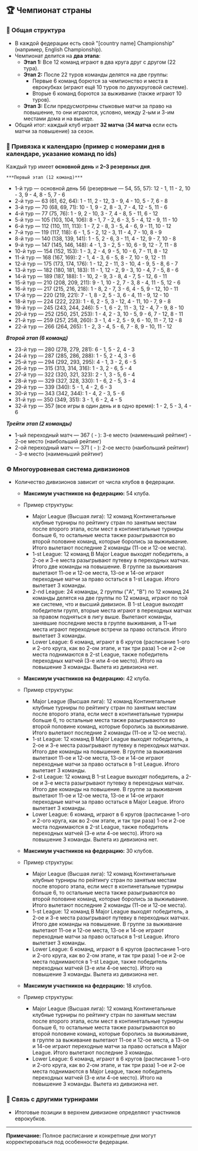 ## 🏆 Чемпионат страны

### 📌 Общая структура
- В каждой федерации есть свой "[country name] Championship" (например, English Championship).
- Чемпионат делится на **два этапа**:
  - **Этап 1:** Все 12 команд играют в два круга друг с другом (22 тура).
  - **Этап 2:** После 22 туров команды делятся на две группы:
    - Первые 6 команд борются за чемпионство и места в еврокубках (играют ещё 10 туров по двухкруговой системе).
    - Вторые 6 команд борются за выживание (также играют 10 туров).
  - **Этап 3:** Если предусмотрены стыковые матчи за право на повышение, то они играются, условно, между 2-ым и 3-им местами дома и на выезде.
- Общий итог: каждый клуб играет **32 матча** (**34 матча** если есть матчи за повышение) за сезон.

### 📅 Привязка к календарю (пример c номерами дня в календаре, указание команд по ids)
  Каждый тур имеет **основной день** и **2–3 резервных дня**.
  
    ***Первый этап (12 команд)***
  - 1-й тур — основной день 56 (резервные — 54, 55, 57):
    12 - 1, 11 - 2, 10 - 3, 9 - 4, 8 - 5, 7 - 6
  - 2-й тур — 63 (61, 62, 64):
    1 - 11, 2 - 12, 3 - 9, 4 - 10, 5 - 7, 6 - 8
  - 3-й тур — 70 (68, 69, 71):
    10 - 1, 9 - 2, 8 - 3, 7 - 4, 12 - 5, 11 - 6
  - 4-й тур — 77 (75, 76):
    1 - 9, 2 - 10, 3 - 7, 4 - 8, 5 - 11, 6 - 12
  - 5-й тур — 105 (103, 104, 106):
    8 - 1, 7 - 2, 6 - 3, 5 - 4, 12 - 9, 11 - 10
  - 6-й тур — 112 (110, 111, 113):
    1 - 7, 2 - 8, 3 - 5, 4 - 6, 9 - 11, 10 - 12
  - 7-й тур — 119 (117, 118):
    6 - 1, 5 - 2, 12 - 3, 11 - 4, 7 - 10, 8 - 9
  - 8-й тур — 140 (138, 139, 141):
    1 - 5, 2 - 6, 3 - 11, 4 - 12, 9 - 7, 10 - 8
  - 9-й тур — 147 (145, 146, 148):
    4 - 1, 3 - 2, 5 - 10, 6 - 9, 12 - 7, 11 - 8
  - 10-й тур — 154 (152, 153):
    1 - 3, 2 - 4, 9 - 5, 10 - 6, 7 - 11, 8 - 12
  - 11-й тур — 168 (167, 169):
    2 - 1, 4 - 3, 6 - 5, 8 - 7, 10 - 9, 12 - 11
  - 12-й тур — 175 (173, 174, 176):
    1 - 12, 2 - 11, 3 - 10, 4 - 9, 5 - 8, 6 - 7
  - 13-й тур — 182 (180, 181, 183):
    11 - 1, 12 - 2, 9 - 3, 10 - 4, 7 - 5, 8 - 6
  - 14-й тур — 189 (187, 188):
    1 - 10, 2 - 9, 3 - 8, 4 - 7, 5 - 12, 6 - 11
  - 15-й тур — 210 (208, 209, 211):
    9 - 1, 10 - 2, 7 - 3, 8 - 4, 11 - 5, 12 - 6
  - 16-й тур — 217 (215, 216, 218):
    1 - 8, 2 - 7, 3 - 6, 4 - 5, 9 - 12, 10 - 11
  - 17-й тур — 220 (219, 221):
    7 - 1, 8 - 2, 5 - 3, 6 - 4, 11 - 9, 12 - 10
  - 18-й тур — 224 (222, 223):
    1 - 6, 2 - 5, 3 - 12, 4 - 11, 10 - 7, 9 - 8
  - 19-й тур — 245 (243, 244, 246):
    5 - 1, 6 - 2, 11 - 3, 12 - 4, 7 - 9, 8 - 10
  - 20-й тур — 252 (250, 251, 253):
    1 - 4, 2 - 3, 10 - 5, 9 - 6, 7 - 12, 8 - 11
  - 21-й тур — 259 (257, 258, 260):
    3 - 1, 4 - 2, 5 - 9, 6 - 10, 11 - 7, 12 - 8
  - 22-й тур — 266 (264, 265):
    1 - 2, 3 - 4, 5 - 6, 7 - 8, 9 - 10, 11 - 12

  ***Второй этап (6 команд)***
  - 23-й тур — 280 (278, 279, 281):
    6 - 1, 5 - 2, 4 - 3
  - 24-й тур — 287 (285, 286, 288):
    1 - 5, 2 - 4, 3 - 6
  - 25-й тур — 294 (292, 293, 295):
    4 - 1, 3 - 2, 6 - 5
  - 26-й тур — 315 (313, 314, 316):
    1 - 3, 2 - 6, 5 - 4
  - 27-й тур — 322 (320, 321, 323):
    2 - 1, 3 - 5, 6 - 4
  - 28-й тур — 329 (327, 328, 330):
    1 - 6, 2 - 5, 3 - 4
  - 29-й тур — 339 (340):
    5 - 1, 4 - 2, 6 - 3
  - 30-й тур — 343 (342, 344):
    1 - 4, 2 - 3, 5 - 6
  - 31-й тур — 350 (349, 351):
    3 - 1, 6 - 2, 4 - 5
  - 32-й тур — 357 (все игры в один день и в одно время):
    1 - 2, 5 - 3, 4 - 6

  ***Трейти этап (2 команды)***
  - 1-ый переходный матч — 367 ( - ):
    3-е место (наименьший рейтинг) - 2-ое место (наибольший рейтинг)
  - 2-ой переходный матч — 371 ( - ):
    2-ое место (наибольший рейтинг) - 3-е место (наименьший рейтинг)

### ⚙️ Многоуровневая система дивизионов
- Количество дивизионов зависит от числа клубов в федерации.
  - **Максимум участников на федерацию:** 54 клуба.
  - Пример структуры:
    - Major League (Высшая лига): 12 команд
      Континетальные клубные турниры по рейтингу стран по занятым местам после второго этапа, если мест в континетальные турниры больше 6, то остальные места также разыгрываются во второй половине команд, которые боролись за выжиывание. Итого вылетают последние 2 команды (11-ое и 12-ое места).
    - 1-st League: 12 команд
      В Major League выходят победитель, а 2-ое и 3-е места разыгрывают путевку в переходных матчах. Итого две команды на повышение. В группе за выживания вылетают 11-ое и 12-ое места, 13-ое и 14-ое играют переходные матчи за право остаться в 1-st League. Итого вылетает 3 команды.
    - 2-nd League: 24 команды, 2 группы ("A", "B") по 12 команд
      24 команды делятся на две группы по 12 команд, играют по той же системе, что и высший дивизион. В 1-st League выходят победители групп, вторые места играют в переходных матчах за правом подняться в лигу выше. Вылетают команды, занявшие последние места в группе выживания, а 11-ые места играют переходные встречи за право остаться. Итого вылетает 3 команды.
    - Lower League: 6 команд, играют в 6 кругов (расписание 1-ого и 2-ого круга, как во 2-ом этапе, и так три раза)
      1-ое и 2-ое места поднимаются в 2-st League, также победитель переходных матчей (3-е или 4-ое место). Итого на повышение 3 команды. Вылета из дивизиона нет.

  - **Максимум участников на федерацию:** 42 клуба.
  - Пример структуры:
    - Major League (Высшая лига): 12 команд
      Континетальные клубные турниры по рейтингу стран по занятым местам после второго этапа, если мест в континетальные турниры больше 6, то остальные места также разыгрываются во второй половине команд, которые боролись за выжиывание. Итого вылетают последние 2 команды (11-ое и 12-ое места).
    - 1-st League: 12 команд
      В Major League выходят победитель, а 2-ое и 3-е места разыгрывают путевку в переходных матчах. Итого две команды на повышение. В группе за выживания вылетают 11-ое и 12-ое места, 13-ое и 14-ое играют переходные матчи за право остаться в 1-st League. Итого вылетает 3 команды.
    - 2-st League: 12 команд
      В 1-st League выходят победитель, а 2-ое и 3-е места разыгрывают путевку в переходных матчах. Итого две команды на повышение. В группе за выживания вылетают 11-ое и 12-ое места, 13-ое и 14-ое играют переходные матчи за право остаться в Major League. Итого вылетает 3 команды.
    - Lower League: 6 команд, играют в 6 кругов (расписание 1-ого и 2-ого круга, как во 2-ом этапе, и так три раза)
      1-ое и 2-ое места поднимаются в 2-st League, также победитель переходных матчей (3-е или 4-ое место). Итого на повышение 3 команды. Вылета из дивизиона нет.

  - **Максимум участников на федерацию:** 30 клубов.
  - Пример структуры:
    - Major League (Высшая лига): 12 команд
      Континетальные клубные турниры по рейтингу стран по занятым местам после второго этапа, если мест в континетальные турниры больше 6, то остальные места также разыгрываются во второй половине команд, которые боролись за выжиывание. Итого вылетают последние 2 команды (11-ое и 12-ое места).
    - 1-st League: 12 команд
      В Major League выходят победитель, а 2-ое и 3-е места разыгрывают путевку в переходных матчах. Итого две команды на повышение. В группе за выживание вылетают 11-ое и 12-ое места, 13-ое и 14-ое играют переходные матчи за право остаться в 1-st League. Итого вылетает 3 команды.
    - Lower League: 6 команд, играют в 6 кругов (расписание 1-ого и 2-ого круга, как во 2-ом этапе, и так три раза)
      1-ое и 2-ое места поднимаются в 1-st League, также победитель переходных матчей (3-е или 4-ое место). Итого на повышение 3 команды. Вылета из дивизиона нет.

  - **Максимум участников на федерацию:** 18 клубов.
  - Пример структуры:
    - Major League (Высшая лига): 12 команд
      Континетальные клубные турниры по рейтингу стран по занятым местам после второго этапа, если мест в континетальные турниры больше 6, то остальные места также разыгрываются во второй половине команд, которые боролись за выжиывание, в группе за выживание вылетают 11-ое и 12-ое места, а 13-ое и 14-ое играют переходные матчи за право остаться в Major League. Итого вылетают последние 3 команды.
    - Lower League: 6 команд, играют в 6 кругов (расписание 1-ого и 2-ого круга, как во 2-ом этапе, и так три раза)
      1-ое и 2-ое места поднимаются в Major League, также победитель переходных матчей (3-е или 4-ое место). Итого на повышение 3 команды. Вылета из дивизиона нет.

### 🔗 Связь с другими турнирами
- Итоговые позиции в верхнем дивизионе определяют участников еврокубков.

---

**Примечание:** Полное расписание и конкретные дни могут корректироваться под особенности федерации.
